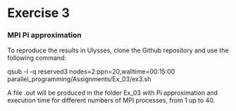 # Exercise 3

### MPI Pi approximation

To reproduce the results in Ulysses, clone the Github repository and use the following command:

qsub -l -q reserved3 nodes=2:ppn=20,walltime=00:15:00 parallel_programming/Assignments/Ex_03/ex3.sh

A file .out will be produced in the folder Ex_03 with Pi approximation and execution time for different numbers of MPI processes, 
from 1 up to 40.
